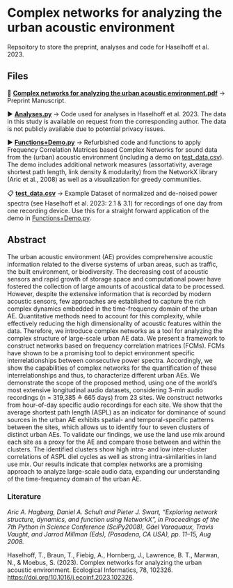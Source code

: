 # Complex networks for analyzing the urban acoustic environment

Repsoitory to store the preprint, analyses and code for Haselhoff et al. 2023.

## Files
:page_facing_up: [**Complex networks for analyzing the urban acoustic environment.pdf**](https://eartharxiv.org/repository/view/5371/) -> Preprint Manuscript.

:arrow_forward: [**Analyses.py**](https://github.com/THaselhoff/Complex-networks-for-analyzing-the-urban-acoustic-environment/blob/main/Analyses.py) -> Code used for analyses in Haselhoff et al. 2023. The data in this study is available on request from the corresponding author. The data is not publicly available due to potential privacy issues.

:arrow_forward: [**Functions+Demo.py**](https://github.com/THaselhoff/Complex-networks-for-analyzing-the-urban-acoustic-environment/blob/main/Functions%2BDemo.py) -> Refurbished code and functions to apply Frequency Correlation Matrices based Complex Networks for sound data from the (urban) acoustic environment (including a demo on [test_data.csv](https://github.com/THaselhoff/Complex-networks-for-analyzing-the-urban-acoustic-environment/blob/main/test_data.csv)). The demo includes additional network measures (assortativity, average shortest path length, link density & modularity) from the NetworkX library (Aric et al., 2008) as well as a visualization for greedy communities.

:clipboard:	 [**test_data.csv**](https://github.com/THaselhoff/Complex-networks-for-analyzing-the-urban-acoustic-environment/blob/main/test_data.csv) -> Example Dataset of normalized and de-noised power spectra (see Haselhoff et al. 2023: 2.1 & 3.1) for recordings of one day from one recording device. Use this for a straight forward application of the demo in [Functions+Demo.py](https://github.com/THaselhoff/Complex-networks-for-analyzing-the-urban-acoustic-environment/blob/main/Functions%2BDemo.py).


## Abstract

The urban acoustic environment (AE) provides comprehensive acoustic information related to the diverse systems of urban areas, such as traffic, the built environment, or biodiversity. The decreasing cost of acoustic sensors and rapid growth of storage space and computational power have fostered the collection of large amounts of acoustical data to be processed. However, despite the extensive information that is recorded by modern acoustic sensors, few approaches are established to capture the rich complex dynamics embedded in the time-frequency domain of the urban AE. Quantitative methods need to account for this complexity, while effectively reducing the high dimensionality of acoustic features within the data. Therefore, we introduce complex networks as a tool for analyzing the complex structure of large-scale urban AE data. We present a framework to construct networks based on frequency correlation matrices (FCMs). FCMs have shown to be a promising tool to depict environment specific interrelationships between consecutive power spectra. Accordingly, we show the capabilities of complex networks for the quantification of these interrelationships and thus, to characterize different urban AEs. 
We demonstrate the scope of the proposed method, using one of the world’s most extensive longitudinal audio datasets, considering 3-min audio recordings (n = 319,385 ≙ 665 days) from 23 sites. We construct networks from hour-of-day specific audio recordings for each site. We show that the average shortest path length (ASPL) as an indicator for dominance of sound sources in the urban AE exhibits spatial- and temporal-specific patterns between the sites, which allows us to identify four to seven clusters of distinct urban AEs. To validate our findings, we use the land use mix around each site as a proxy for the AE and compare those between and within the clusters. The identified clusters show high intra- and low inter-cluster correlations of ASPL diel cycles as well as strong intra-similarities in land use mix. Our results indicate that complex networks are a promising approach to analyze large-scale audio data, expanding our understanding of the time-frequency domain of the urban AE.

### Literature
_Aric A. Hagberg, Daniel A. Schult and Pieter J. Swart, “Exploring network structure, dynamics, and function using NetworkX”, in Proceedings of the 7th Python in Science Conference (SciPy2008), Gäel Varoquaux, Travis Vaught, and Jarrod Millman (Eds), (Pasadena, CA USA), pp. 11–15, Aug 2008._

Haselhoff, T., Braun, T., Fiebig, A., Hornberg, J., Lawrence, B. T., Marwan, N., & Moebus, S. (2023). Complex networks for analyzing the urban acoustic environment. Ecological Informatics, 78, 102326. https://doi.org/10.1016/j.ecoinf.2023.102326.
